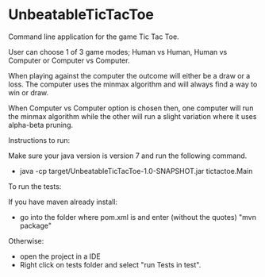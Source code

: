 # UnbeatableTicTacToe

Command line application for the game Tic Tac Toe.

User can choose 1 of 3 game modes; Human vs Human, Human vs Computer
or Computer vs Computer.

When playing against the computer the outcome will either be a draw
or a loss. The computer uses the minmax algorithm and will always
find a way to win or draw.

When Computer vs Computer option is chosen then, one computer
will run the minmax algorithm while the other will run a slight
variation where it uses alpha-beta pruning.

Instructions to run:

Make sure your java version is version 7 and run the following command.

- java -cp target/UnbeatableTicTacToe-1.0-SNAPSHOT.jar tictactoe.Main

To run the tests:

If you have maven already install:  
- go into the folder where pom.xml is and enter (without the quotes) "mvn package"

Otherwise:
- open the project in a IDE
- Right click on tests folder and select "run Tests in test".
